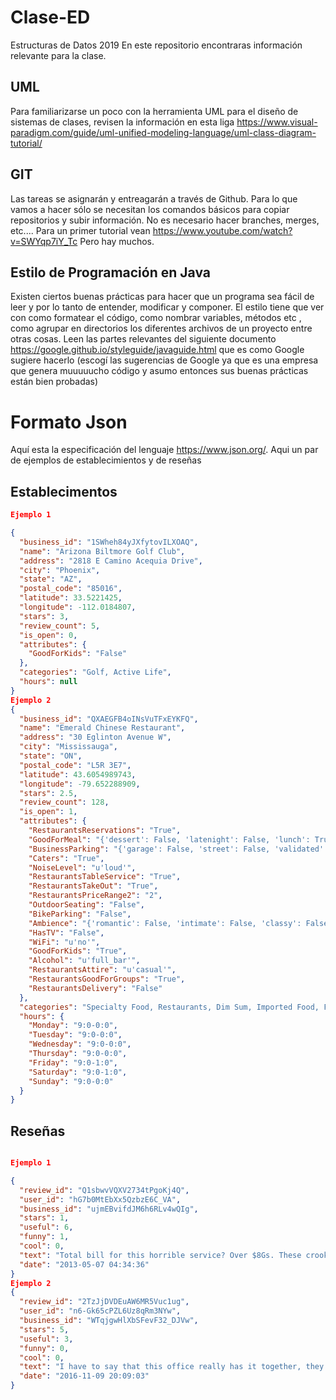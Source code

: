 # Clase-ED
Estructuras de Datos 2019
En este repositorio encontraras información relevante para la clase.

## UML
Para familiarizarse un poco con la herramienta UML para el diseño de sistemas de clases, revisen la información en esta liga <https://www.visual-paradigm.com/guide/uml-unified-modeling-language/uml-class-diagram-tutorial/>

## GIT
Las tareas se asignarán y entreagarán a través de Github.
Para lo que vamos a hacer sólo se necesitan los comandos básicos para copiar repositorios y subir información. No es necesario hacer branches, merges, etc....
Para un primer tutorial vean <https://www.youtube.com/watch?v=SWYqp7iY_Tc>
Pero hay muchos.

## Estilo de Programación en Java

Existen ciertos buenas prácticas para hacer que un programa sea fácil de leer y por lo tanto de entender, modificar y componer. El estilo tiene que ver con como formatear el código, como nombrar variables, métodos etc , como agrupar en directorios los diferentes archivos de un proyecto entre otras cosas.
Leen las partes relevantes del siguiente documento
<https://google.github.io/styleguide/javaguide.html> que es como Google sugiere hacerlo (escogí las sugerencias de Google ya que es una empresa que genera muuuuucho código y asumo entonces sus buenas prácticas están bien probadas)

# Formato Json
Aquí esta la especificación del lenguaje <https://www.json.org/>.
Aqui un par de ejemplos de establecimientos y de reseñas
## Establecimentos
```Json
Ejemplo 1

{
  "business_id": "1SWheh84yJXfytovILXOAQ",
  "name": "Arizona Biltmore Golf Club",
  "address": "2818 E Camino Acequia Drive",
  "city": "Phoenix",
  "state": "AZ",
  "postal_code": "85016",
  "latitude": 33.5221425,
  "longitude": -112.0184807,
  "stars": 3,
  "review_count": 5,
  "is_open": 0,
  "attributes": {
    "GoodForKids": "False"
  },
  "categories": "Golf, Active Life",
  "hours": null
}
Ejemplo 2
{
  "business_id": "QXAEGFB4oINsVuTFxEYKFQ",
  "name": "Emerald Chinese Restaurant",
  "address": "30 Eglinton Avenue W",
  "city": "Mississauga",
  "state": "ON",
  "postal_code": "L5R 3E7",
  "latitude": 43.6054989743,
  "longitude": -79.652288909,
  "stars": 2.5,
  "review_count": 128,
  "is_open": 1,
  "attributes": {
    "RestaurantsReservations": "True",
    "GoodForMeal": "{'dessert': False, 'latenight': False, 'lunch': True, 'dinner': True, 'brunch': False, 'breakfast': False}",
    "BusinessParking": "{'garage': False, 'street': False, 'validated': False, 'lot': True, 'valet': False}",
    "Caters": "True",
    "NoiseLevel": "u'loud'",
    "RestaurantsTableService": "True",
    "RestaurantsTakeOut": "True",
    "RestaurantsPriceRange2": "2",
    "OutdoorSeating": "False",
    "BikeParking": "False",
    "Ambience": "{'romantic': False, 'intimate': False, 'classy': False, 'hipster': False, 'divey': False, 'touristy': False, 'trendy': False, 'upscale': False, 'casual': True}",
    "HasTV": "False",
    "WiFi": "u'no'",
    "GoodForKids": "True",
    "Alcohol": "u'full_bar'",
    "RestaurantsAttire": "u'casual'",
    "RestaurantsGoodForGroups": "True",
    "RestaurantsDelivery": "False"
  },
  "categories": "Specialty Food, Restaurants, Dim Sum, Imported Food, Food, Chinese, Ethnic Food, Seafood",
  "hours": {
    "Monday": "9:0-0:0",
    "Tuesday": "9:0-0:0",
    "Wednesday": "9:0-0:0",
    "Thursday": "9:0-0:0",
    "Friday": "9:0-1:0",
    "Saturday": "9:0-1:0",
    "Sunday": "9:0-0:0"
  }
}
```
## Reseñas
```json

Ejemplo 1

{
  "review_id": "Q1sbwvVQXV2734tPgoKj4Q",
  "user_id": "hG7b0MtEbXx5QzbzE6C_VA",
  "business_id": "ujmEBvifdJM6h6RLv4wQIg",
  "stars": 1,
  "useful": 6,
  "funny": 1,
  "cool": 0,
  "text": "Total bill for this horrible service? Over $8Gs. These crooks actually had the nerve to charge us $69 for 3 pills. I checked online the pills can be had for 19 cents EACH! Avoid Hospital ERs at all costs.",
  "date": "2013-05-07 04:34:36"
}
Ejemplo 2
{
  "review_id": "2TzJjDVDEuAW6MR5Vuc1ug",
  "user_id": "n6-Gk65cPZL6Uz8qRm3NYw",
  "business_id": "WTqjgwHlXbSFevF32_DJVw",
  "stars": 5,
  "useful": 3,
  "funny": 0,
  "cool": 0,
  "text": "I have to say that this office really has it together, they are so organized and friendly!  Dr. J. Phillipp is a great dentist, very friendly and professional.  The dental assistants that helped in my procedure were amazing, Jewel and Bailey helped me to feel comfortable!  I don't have dental insurance, but they have this insurance through their office you can purchase for $80 something a year and this gave me 25% off all of my dental work, plus they helped me get signed up for care credit which I knew nothing about before this visit!  I highly recommend this office for the nice synergy the whole office has!",
  "date": "2016-11-09 20:09:03"
}
```
